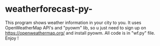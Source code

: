 # weatherforecast-py-
This program shows weather information in your city to you.
It uses OpenWeatherMap API's and "pyowm" lib, so u just need to sign up on https://openweathermap.org/ and install pyowm.
All code is in "wf.py" file.
Enjoy !
